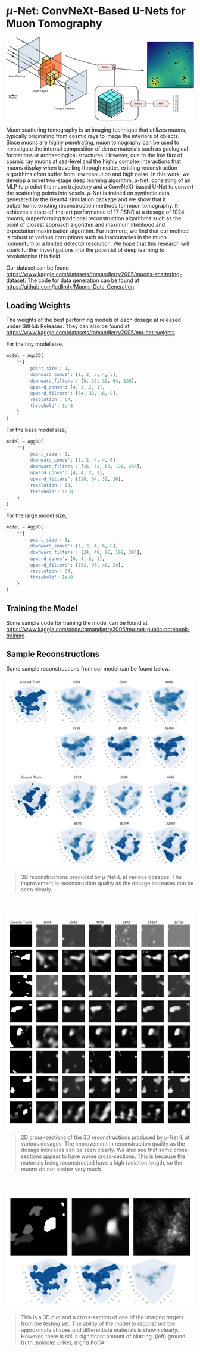 # $\mu$-Net: ConvNeXt-Based U-Nets for Muon Tomography

![mu_net_part_1.png](mu_net_part_1.png)

Muon scattering tomography is an imaging technique that utilizes muons, typically originating from cosmic rays to 
image the interiors of objects. Since muons are highly penetrating, muon tomography can be used to investigate the 
internal composition of dense materials such as geological formations or archaeological structures. 
However, due to the low flux of cosmic ray muons at sea-level and the highly complex interactions that muons display 
when travelling through matter, existing reconstruction algorithms often suffer from low resolution and high noise. 
In this work, we develop a novel two-stage deep learning algorithm, $\mu$-Net, consisting of an MLP to predict the muon 
trajectory and a ConvNeXt-based U-Net to convert the scattering points into voxels. $\mu$-Net is trained on synthetic 
data generated by the Geant4 simulation package and we show that it outperforms existing reconstruction methods 
for muon tomography. It achieves a state-of-the-art performance of 17 PSNR at a dosage of 1024 muons, outperforming 
traditional reconstruction algorithms such as the point of closest approach algorithm and maximum likelihood and 
expectation maximisation algorithm. Furthermore, we find that our method is robust to various corruptions such as 
inaccuracies in the muon momentum or a limited detector resolution. We hope that this research will spark further 
investigations into the potential of deep learning to revolutionise this field. 

Our dataset can be found https://www.kaggle.com/datasets/tomandjerry2005/muons-scattering-dataset. 
The code for data generation can be found at https://github.com/jedlimlx/Muons-Data-Generation.

## Loading Weights

The weights of the best performing models of each dosage at released under GitHub Releases. They can also be found at
https://www.kaggle.com/datasets/tomandjerry2005/mu-net-weights.

For the tiny model size,
```python
model = Agg3D(
    **{
        'point_size': 1,
        'downward_convs': [1, 2, 3, 4, 5],
        'downward_filters': [8, 16, 32, 64, 128],
        'upward_convs': [4, 3, 2, 1],
        'upward_filters': [64, 32, 16, 8],
        'resolution': 64,
        'threshold': 1e-8
    }
)
```

For the base model size,
```python
model = Agg3D(
    **{
        'point_size': 1,
        'downward_convs': [1, 2, 4, 4, 6],
        'downward_filters': [16, 32, 64, 128, 256],
        'upward_convs': [4, 4, 2, 1],
        'upward_filters': [128, 64, 32, 16],
        'resolution': 64,
        'threshold': 1e-8
    }
)
```

For the large model size,
```python
model = Agg3D(
    **{
        'point_size': 1,
        'downward_convs': [1, 2, 4, 6, 8],
        'downward_filters': [24, 48, 96, 192, 384],
        'upward_convs': [6, 4, 2, 1],
        'upward_filters': [192, 96, 48, 24],
        'resolution': 64,
        'threshold': 1e-8
    }
)
```

## Training the Model

Some sample code for training the model can be found at https://www.kaggle.com/code/tomandjerry2005/mu-net-public-notebook-training.

## Sample Reconstructions

Some sample reconstructions from our model can be found below.

![img_1.png](img_1.png)
![img.png](img.png)

>3D reconstructions produced by µ-Net-L at various dosages. The improvement in reconstruction quality as the dosage increases can be seen clearly.

<br>
<br>

![img_2.png](img_2.png)

>2D cross-sections of the 3D reconstructions produced by µ-Net-L at various dosages. The improvement in
reconstruction quality as the dosage increases can be seen clearly. We also see that some cross-sections appear to have worse cross-sections.
This is because the materials being reconstructed have a high radiation length, so the muons do not scatter very much.

<br>
<br>

![img_3.png](img_3.png)

> This is a 3D plot and a cross-section of one of the imaging targets from the testing set. The ability
of the model to reconstruct the approximate shapes and differentiate materials is shown clearly. However, there is still a significant amount
of blurring. (left) ground truth, (middle) µ-Net, (right) PoCA